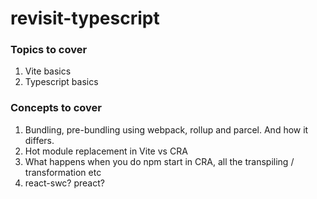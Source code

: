 # revisit-typescript

### Topics to cover

1. Vite basics
2. Typescript basics

### Concepts to cover

1. Bundling, pre-bundling using webpack, rollup and parcel. And how it differs.
2. Hot module replacement in Vite vs CRA
3. What happens when you do npm start in CRA, all the transpiling / transformation etc
4. react-swc? preact?
